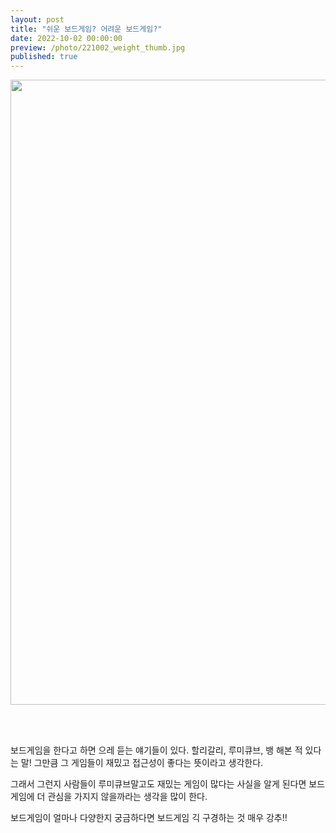 ```yaml
---
layout: post
title: "쉬운 보드게임? 어려운 보드게임?"
date: 2022-10-02 00:00:00
preview: /photo/221002_weight_thumb.jpg
published: true
---
```


<img src="/photo/221002_weight.jpg" width="1000">

<br/><br/>

보드게임을 한다고 하면 으레 듣는 얘기들이 있다.
할리갈리, 루미큐브, 뱅 해본 적 있다는 말!
그만큼 그 게임들이 재밌고 접근성이 좋다는 뜻이라고 생각한다.

그래서 그런지 사람들이 루미큐브말고도 재밌는 게임이 많다는 사실을 알게 된다면
보드게임에 더 관심을 가지지 않을까라는 생각을 많이 한다.

보드게임이 얼마나 다양한지 궁금하다면 보드게임 긱 구경하는 것 매우 강추!!
